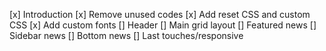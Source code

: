 [x] Introduction
[x] Remove unused codes
[x] Add reset CSS and custom CSS
[x] Add custom fonts
[] Header
[] Main grid layout
[] Featured news
[] Sidebar news
[] Bottom news
[] Last touches/responsive
